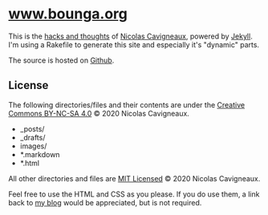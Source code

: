 www.bounga.org
==============

This is the [hacks and thoughts][6] of [Nicolas Cavigneaux][1], powered by [Jekyll][2]. I'm using a Rakefile to generate this site and especially it's "dynamic" parts.

The source is hosted on [Github][5].

## License

The following directories/files and their contents are under the [Creative Commons BY-NC-SA 4.0][3] © 2020 Nicolas Cavigneaux.

- _posts/
- _drafts/
- images/
- *.markdown
- *.html

All other directories and files are [MIT Licensed][4] © 2020 Nicolas Cavigneaux.

Feel free to use the HTML and CSS as you please. If you do use them, a link back to [my blog][6] would be appreciated, but is not required.

[1]: https://www.cavigneaux.net
[2]: https://github.com/mojombo/jekyll/
[3]: https://creativecommons.org/licenses/by-nc-sa/4.0/
[4]: https://en.wikipedia.org/wiki/MIT_License
[5]: https://github.com/Bounga/bounga.org
[6]: https://www.bounga.org/
